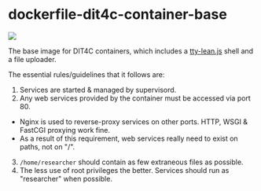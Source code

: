 dockerfile-dit4c-container-base
===============================

[![](https://badge.imagelayers.io/dit4c/dit4c-container-base:latest.svg)](https://imagelayers.io/?images=dit4c/dit4c-container-base:latest)

The base image for DIT4C containers, which includes a [tty-lean.js][tty-lean.js] shell and a file uploader.

The essential rules/guidelines that it follows are:

1. Services are started & managed by supervisord.
2. Any web services provided by the container must be accessed via port 80.
  * Nginx is used to reverse-proxy services on other ports. HTTP, WSGI & FastCGI proxying work fine.
  * As a result of this requirement, web services really need to exist on paths, not on "/".
3. `/home/researcher` should contain as few extraneous files as possible.
4. The less use of root privileges the better. Services should run as "researcher" when possible.

[tty-lean.js]: https://github.com/dit4c/tty-lean.js
